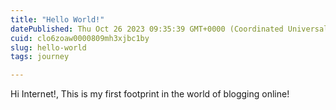 ```yaml
---
title: "Hello World!"
datePublished: Thu Oct 26 2023 09:35:39 GMT+0000 (Coordinated Universal Time)
cuid: clo6zoaw0000809mh3xjbc1by
slug: hello-world
tags: journey

---
```


Hi Internet!, This is my first footprint in the world of blogging online!